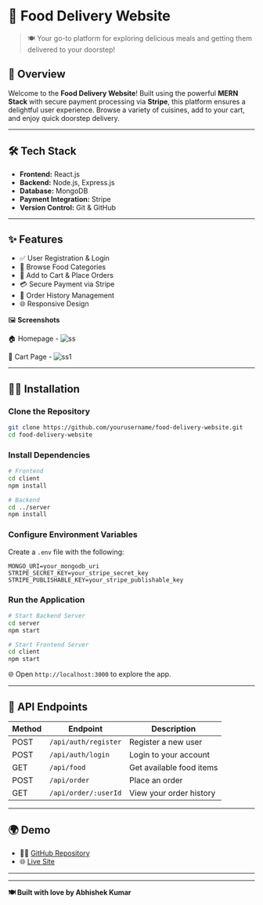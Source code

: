 # 🍔 **Food Delivery Website**

> 🍽️ Your go-to platform for exploring delicious meals and getting them delivered to your doorstep!



## 🚀 **Overview**
Welcome to the **Food Delivery Website**! Built using the powerful **MERN Stack** with secure payment processing via **Stripe**, this platform ensures a delightful user experience. Browse a variety of cuisines, add to your cart, and enjoy quick doorstep delivery.

---

## 🛠️ **Tech Stack**
- **Frontend:** React.js
- **Backend:** Node.js, Express.js
- **Database:** MongoDB
- **Payment Integration:** Stripe
- **Version Control:** Git & GitHub

---

## ✨ **Features**
- ✅ User Registration & Login
- 🍕 Browse Food Categories
- 🛒 Add to Cart & Place Orders
- 💳 Secure Payment via Stripe
- 📜 Order History Management
- 🌐 Responsive Design


🖼️ **Screenshots**

🏠 Homepage - ![ss](https://github.com/user-attachments/assets/f1026a1b-8d55-493b-abe8-6ac9ddca4760)

🛒 Cart Page - ![ss1](https://github.com/user-attachments/assets/03e6feb9-9756-403b-8dc2-4f27d1ff7984)


---

## 🧑‍💻 **Installation**

### Clone the Repository
```bash
git clone https://github.com/yourusername/food-delivery-website.git
cd food-delivery-website
```

### Install Dependencies
```bash
# Frontend
cd client
npm install

# Backend
cd ../server
npm install
```

### Configure Environment Variables
Create a `.env` file with the following:
```env
MONGO_URI=your_mongodb_uri
STRIPE_SECRET_KEY=your_stripe_secret_key
STRIPE_PUBLISHABLE_KEY=your_stripe_publishable_key
```

### Run the Application
```bash
# Start Backend Server
cd server
npm start

# Start Frontend Server
cd client
npm start
```

🌐 Open `http://localhost:3000` to explore the app.

---

## 📡 **API Endpoints**
| Method | Endpoint               | Description               |
|---------|------------------------|---------------------------|
| POST    | `/api/auth/register`   | Register a new user       |
| POST    | `/api/auth/login`      | Login to your account     |
| GET     | `/api/food`            | Get available food items  |
| POST    | `/api/order`           | Place an order            |
| GET     | `/api/order/:userId`   | View your order history   |

---

## 🌍 **Demo**
- 🧑‍💻 [GitHub Repository](https://github.com/yourusername/food-delivery-website)
- 🌐 [Live Site](https://biteclub.onrender.com/)

---


---

**🍽️ Built with love by Abhishek Kumar**


